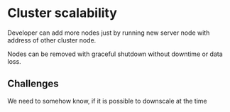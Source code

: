 # Cluster scalability

Developer can add more nodes just by running new server node with address of other cluster node.

Nodes can be removed with graceful shutdown without downtime or data loss.

## Challenges
We need to somehow know, if it is possible to downscale at the time
